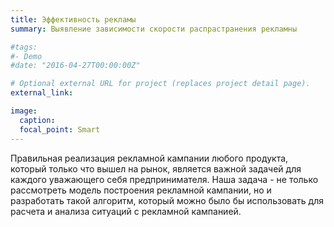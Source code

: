 ```yaml
---
title: Эффективность рекламы
summary: Выявление зависимости скорости распрастранения рекламны

#tags:
#- Demo
#date: "2016-04-27T00:00:00Z"

# Optional external URL for project (replaces project detail page).
external_link:

image:
  caption:
  focal_point: Smart
---
```

 
Правильная реализация рекламной кампании любого продукта, который только что вышел на рынок, является важной задачей для каждого уважающего себя предпринимателя.
Наша задача - не только рассмотреть модель построения рекламной кампании, но и разработать такой алгоритм, который можно было бы использовать для расчета и анализа ситуаций с рекламной кампанией.
